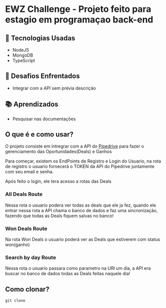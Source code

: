 # EWZ Challenge - Projeto feito para estagio em programaçao back-end

## 🚀 Tecnologias Usadas
- NodeJS
- MongoDB
- TypeScript

## 🧐 Desafios Enfrentados
- Integrar com a API sem prévia descrição

## 📚 Aprendizados
- Pesquisar nas documentações

## O que é e como usar?

O projeto consiste em intregrar com a API do <a href="https://www.pipedrive.com/pt">Pipedrive</a> para fazer o gerenciamento das Oportunidades(Deals) e Ganhos

Para começar, existem os EndPoints de Registro e Login do Usuario, na rota de registro o usuario fornecerá o TOKEN da API do Pipedrive juntamente com seu email e senha.

Após feito o login, ele tera acesso a rotas das Deals

### All Deals Route

Nessa rota o usuario podera ver todas as deals que ele ja fez, quando ele entrar nessa rota a API chama o banco de dados e faz uma sincronização, fazendo que todas as Deals fiquem salvas no banco!

### Won Deals Route

Na rota Won Deals o usuario poderá ver as Deals que estiverem com status won(ganho)

### Search by day Route

Nessa rota o usuario passara como parametro na URl um dia, a API era buscar no banco de dados todas as Deals feitas naquele dia!

## Como clonar?

```
git clone


